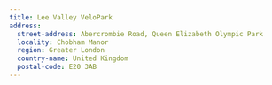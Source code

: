 ```yaml
---
title: Lee Valley VeloPark
address:
  street-address: Abercrombie Road, Queen Elizabeth Olympic Park
  locality: Chobham Manor
  region: Greater London
  country-name: United Kingdom
  postal-code: E20 3AB
---
```

